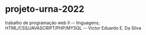 # projeto-urna-2022
trabalho de programação web II -- linguagens; HTML/CSS/JAVASCRIPT/PHP/MYSQL -- Victor Eduardo E. Da Silva
